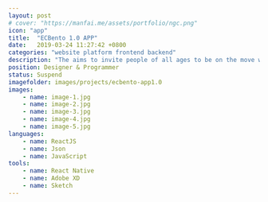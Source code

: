 ```yaml
---
layout: post
# cover: "https://manfai.me/assets/portfolio/ngc.png"
icon: "app"
title:  "ECBento 1.0 APP"
date:   2019-03-24 11:27:42 +0800
categories: "website platform frontend backend"
description: "The aims to invite people of all ages to be on the move whenever and wherever they like."
position: Designer & Programmer
status: Suspend
imagefolder: images/projects/ecbento-app1.0
images:
    - name: image-1.jpg
    - name: image-2.jpg
    - name: image-3.jpg
    - name: image-4.jpg
    - name: image-5.jpg
languages: 
    - name: ReactJS
    - name: Json
    - name: JavaScript
tools: 
    - name: React Native
    - name: Adobe XD
    - name: Sketch
---
```

